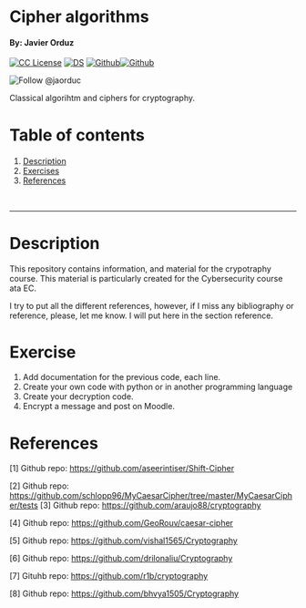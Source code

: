# Cipher algorithms 
#### By: Javier Orduz
[license-badge]: https://img.shields.io/badge/License-CC-orange
[license]: https://creativecommons.org/licenses/by-nc-sa/3.0/deed.en
[![CC License][license-badge]][license]
[![DS](https://img.shields.io/badge/downloads-DS-green)](https://github.com/Earlham-College/DS_Fall_2022)
[![Github](https://img.shields.io/badge/jaorduz-repos-blue)](https://github.com/jaorduz/)[![Github](https://img.shields.io/badge/jaorduc-repos-blue)](https://github.com/jaorduc/)

![Follow @jaorduc](https://img.shields.io/twitter/follow/jaorduc?label=follow&logo=twitter&logoColor=lkj&style=plastic)

Classical algorihtm and ciphers for cryptography.


<h1>Table of contents</h1>

<div class="alert  alert-block alert-info" style="margin-top: 20px">
    <ol>
        <li><a href="#descr">Description</a></li>
        <li><a href="#exerc">Exercises</a></li>
        <li><a href="#refer">References</a></li>

<!---         <ol>
             <li><a href="#reData">ZZZZ</a></li>
             <li><a href="#exData">YYY</a></li>
         </ol>
        <li><a href="#daExploration"> XXXX</a></li>   
    </ol>
    --->
</div>
<br>
<hr>

# Description

This repository contains information, and material for the crypotraphy course. 
This material is particularly created for the Cybersecurity course ata EC.




I try to put all the different references, however, if I miss any bibliography or reference, please, let me know. I will put here in the section reference.


# Exercise

1. Add documentation for the previous code, each line.
1. Create your own code with python or in another programming language
1. Create your decryption code.
1. Encrypt a message and post on Moodle.

# References

[1] Github repo: https://github.com/aseerintiser/Shift-Cipher

[2] Github repo: https://github.com/schlopp96/MyCaesarCipher/tree/master/MyCaesarCipher/tests
[3] Github repo: https://github.com/araujo88/cryptography

[4] Github repo: https://github.com/GeoRouv/caesar-cipher

[5] Github repo: https://github.com/vishal1565/Cryptography

[6] Github repo: https://github.com/drilonaliu/Cryptography

[7] Gituhb repo: https://github.com/r1b/cryptography

[8] Github repo: https://github.com/bhvya1505/Cryptography